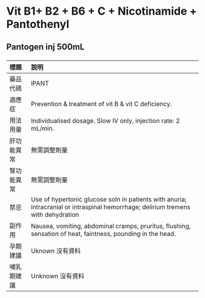 # Vit B1+ B2 + B6 + C + Nicotinamide + Pantothenyl

## Pantogen inj 500mL

##### 

| 標題       | 說明                                                                                                                              |
|:-----------|:----------------------------------------------------------------------------------------------------------------------------------|
| 藥品代碼   | IPANT                                                                                                                             |
| 適應症     | Prevention & treatment of vit B & vit C deficiency.                                                                               |
| 用法用量   | Individualised dosage. Slow IV only, injection rate: 2 mL/min.                                                                    |
| 肝功能異常 | 無需調整劑量                                                                                                                      |
| 腎功能異常 | 無需調整劑量                                                                                                                      |
| 禁忌       | Use of hypertonic glucose soln in patients with anuria; intracranial or intraspinal hemorrhage; delirium tremens with dehydration |
| 副作用     | Nausea, vomiting, abdominal cramps, pruritus, flushing, sensation of heat, faintness, pounding in the head.                       |
| 孕期建議   | Uknown 沒有資料                                                                                                                   |
| 哺乳期建議 | Unknown 沒有資料                                                                                                                  |

